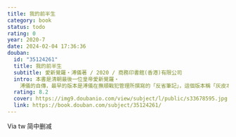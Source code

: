 ```yaml
---
title: 我的前半生
category: book
status: todo
rating: 0
year: 2020-7
date: 2024-02-04 17:36:36
douban:
  id: "35124261"
  title: 我的前半生
  subtitle: 愛新覺羅‧溥儀著 / 2020 / 商務印書館(香港)有限公司
  intro: 本書是清朝最後一位皇帝愛新覺羅‧
    溥儀的自傳，最早的版本是溥儀在撫順戰犯管理所撰寫的「反省筆記」，這個版本稱「灰皮本」。「灰皮本」是所有《我的前半生》的祖本，後經各個方面的專家審閱，著名的歷史學家翦伯贊、何干之都曾提出重要的修訂意見，文字方面更有知名作家老舍負責把關，在各位專家的通力合作之下完成了這個被視爲最佳的「定本」，比較好地融合了史實與文學性。
  rating: 8.2
  cover: https://img9.doubanio.com/view/subject/l/public/s33678595.jpg
  link: https://book.douban.com/subject/35124261/
---
```


Via tw 简中删减